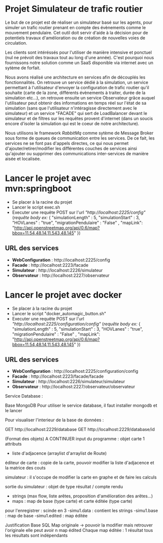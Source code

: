Projet Simulateur de trafic routier
===================================

Le but de ce projet est de réaliser un simulateur basé sur les agents, pour
simuler un trafic routier prenant en compte des évènements comme le mouvement
pendulaire. Cet outil doit servir d'aide à la décision pour de potentiels travaux
d'amélioration ou de création de nouvelles voies de circulation.

Les clients sont intéréssés pour l'utiliser de manière intensive et ponctuel (nul
ne prévoit des travaux tout au long d'une année). C'est pourquoi nous fournissons
notre solution comme un SaaS disponible via internet avec un sytème de forfait.

Nous avons réalisé une architecture en services afin de découplés les fonctionnalités.
On retrouve un service dédié à la simulation, un service permettant à l'utilisateur
d'envoyer la configuration de trafic routier qu'il souhaite (carte de la zone, différents
évènements à traiter, durée de la simulation etc...), on retrouve ensuite un service Observateur
grâce auquel l'utilisateur peut obtenir des informations en temps réel sur l'état de sa
simulation (sans que l'utilisateur n'intéragisse directement avec le simulateur) et un 
service "FACADE" qui sert de LoadBalancer devant le simulateur et de filtres sur les 
requêtes provent d'internet (dans un soucis encore d'isoler la simulation qui est le coeur
de notre architecture).

Nous utilisons le framework _RabbitMq_ comme sytème de Message Broker sous forme de 
queues de communication entre les services. De ce fait, les services ne se font pas
d'appels directes, ce qui nous permet d'ajouter/retirer/modifier les différentes 
couches de services ainsi qu'ajouter ou supprimer des communications inter-services
de manière aisée et localisée. 

# Lancer le projet avec mvn:springboot

* Se placer à la racine du projet
* Lancer le script exec.sh
* Executer une requête POST sur l'url _"http://localhost:2225/config"_
(_requête body ex:_ { 
    "simulationLength" : 5,
     "simulationStart" : 3,
      "HOVLanes" : "true",
       "migrationPendulaire" : "False" ,
        "mapLink": "http://api.openstreetmap.org/api/0.6/map?bbox=11.54,48.14,11.543,48.145"
        })
        
## URL des services 
+ __WebConfiguration__ : http://localhost:2225/config
+ __Facade__ : http://localhost:2223/facade
+ __Simulateur__ : http://localhost:2226/simulateur
+ __Observateur__ : http://localhost:2227/observateur
        
# Lancer le projet avec docker

* Se placer à la racine du projet
* Lancer le script "docker_automagic_button.sh"
* Executer une requête POST sur l'url _"http://localhost:2225/configuration/config"_
(_requête body ex:_ { 
    "simulationLength" : 5,
     "simulationStart" : 3,
      "HOVLanes" : "true",
       "migrationPendulaire" : "False" ,
        "mapLink": "http://api.openstreetmap.org/api/0.6/map?bbox=11.54,48.14,11.543,48.145"
        })
        
## URL des services 
+ __WebConfiguration__ : http://localhost:2225/configuration/config
+ __Facade__ : http://localhost:2223/facade/facade
+ __Simulateur__ : http://localhost:2226/simulateur/simulateur
+ __Observateur__ : http://localhost:2227/observateur/observateur


  
Service Database :

Base MongoDB
Pour utiliser le service database, il faut installer mongodb et le lancer

Pour visualiser l'interieur de la base de données :

GET http://localhost:2229/database
GET http://localhost:2229/database/id


(Format des objets) A CONTINUER
input du programme : objet carte
1 attributs
- liste d'adjacence (arraylist d'arraylist de Route)

éditeur de carte : copie de la carte, pouvoir modifier la liste d'adjacence et la matrice des couts

simulateur : il s'occupe de modifier la carte en graphe et de faire les calculs

sortie du simulateur : objet de type résultat / compte rendu

- strings (max flow, liste arêtes, proposition d'amélioration des arêtes...)
- maps : map de base (type carte) et carte éditée (type carte)

pour l'enregistrer : scinde en 3 
-simu1.data : contient les strings
-simu1.base : map de base
-simu1.edited : map éditée

Justification Base SQL
Map originale -> pouvoir la modifier mais retrouver l'originale
elle peut avoir n map édited
Chaque map éditée : 1 résultat
tous les résultats sont indépendants